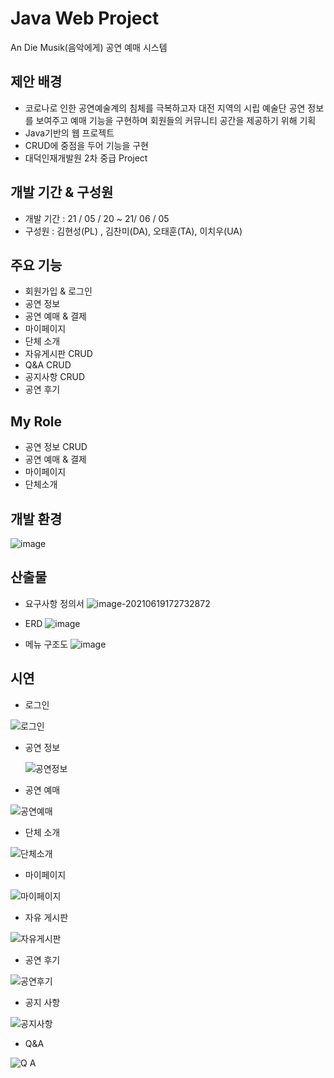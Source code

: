 # Java Web Project

An Die Musik(음악에게) 공연 예매 시스템 

## 제안 배경

- 코로나로 인한 공연예술계의 침체를 극복하고자 대전 지역의 시립 예술단 공연 정보를 보여주고 예매 기능을 구현하며 회원들의 커뮤니티 공간을 제공하기 위해 기획
-  Java기반의 웹 프로젝트
- CRUD에 중점을 두어 기능을 구현
- 대덕인재개발원 2차 중급 Project

## 개발 기간 & 구성원

- 개발 기간 : 21 / 05 / 20 ~ 21/ 06 / 05 
- 구성원 : 김현성(PL) , 김찬미(DA), 오태훈(TA), 이치우(UA)

## 주요 기능

- 회원가입 & 로그인
- 공연 정보
- 공연 예매 & 결제
- 마이페이지
- 단체 소개
- 자유게시판 CRUD
- Q&A CRUD
- 공지사항 CRUD
- 공연 후기

## My Role

- 공연 정보 CRUD
- 공연 예매 & 결제
-  마이페이지
- 단체소개

## 개발 환경

![image](https://user-images.githubusercontent.com/70748105/122636224-fe459b80-d122-11eb-8f61-c6d8309f50a2.png)

## 산출물

- 요구사항 정의서  ![image-20210619172732872](C:\Users\PC\AppData\Roaming\Typora\typora-user-images\image-20210619172732872.png)
- ERD  ![image](https://user-images.githubusercontent.com/70748105/122636262-3cdb5600-d123-11eb-8450-43dfedb9f9ea.png)

- 메뉴 구조도  ![image](https://user-images.githubusercontent.com/70748105/122636331-aeb39f80-d123-11eb-93b4-c6fdf40f0d3a.png)

## 

## 시연

- 로그인  

![로그인](https://user-images.githubusercontent.com/70748105/122636448-4c0ed380-d124-11eb-9725-4c96eb2ad9ce.gif)

- 공연 정보

  ![공연정보](https://user-images.githubusercontent.com/70748105/122636468-6b0d6580-d124-11eb-808f-ba8acb796d19.gif)

  

- 공연 예매

![공연예매](https://user-images.githubusercontent.com/70748105/122636464-68127500-d124-11eb-9a22-ca865d8490a3.gif)

- 단체 소개

![단체소개](https://user-images.githubusercontent.com/70748105/122636466-6a74cf00-d124-11eb-8689-425280d76ac4.gif)

- 마이페이지

![마이페이지](https://user-images.githubusercontent.com/70748105/122636465-69dc3880-d124-11eb-8a71-7b2ea8440695.gif)



- 자유 게시판

![자유게시판](https://user-images.githubusercontent.com/70748105/122636471-6cd72900-d124-11eb-8fb4-b4a2bbe0f844.gif)



- 공연 후기

![공연후기](https://user-images.githubusercontent.com/70748105/122636469-6ba5fc00-d124-11eb-80b0-fc15dd7f40ec.gif)



- 공지 사항

![공지사항](https://user-images.githubusercontent.com/70748105/122636467-6b0d6580-d124-11eb-881b-76ebbce5b28c.gif)



- Q&A

![Q A](https://user-images.githubusercontent.com/70748105/122636470-6c3e9280-d124-11eb-9631-1029667d094a.gif)

